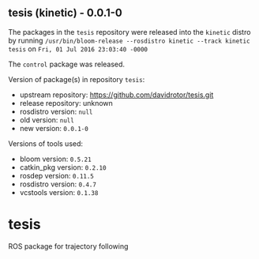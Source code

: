 ## tesis (kinetic) - 0.0.1-0

The packages in the `tesis` repository were released into the `kinetic` distro by running `/usr/bin/bloom-release --rosdistro kinetic --track kinetic tesis` on `Fri, 01 Jul 2016 23:03:40 -0000`

The `control` package was released.

Version of package(s) in repository `tesis`:

- upstream repository: https://github.com/davidrotor/tesis.git
- release repository: unknown
- rosdistro version: `null`
- old version: `null`
- new version: `0.0.1-0`

Versions of tools used:

- bloom version: `0.5.21`
- catkin_pkg version: `0.2.10`
- rosdep version: `0.11.5`
- rosdistro version: `0.4.7`
- vcstools version: `0.1.38`


# tesis
ROS package for trajectory following
